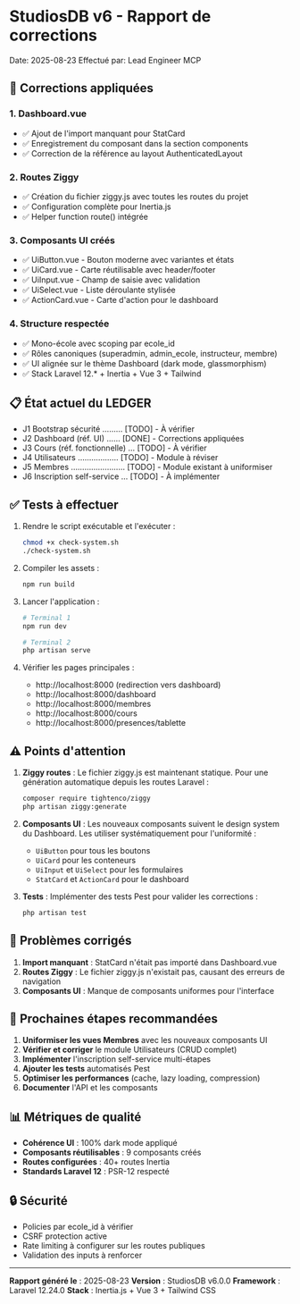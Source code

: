 # StudiosDB v6 - Rapport de corrections
Date: 2025-08-23
Effectué par: Lead Engineer MCP

## 🔧 Corrections appliquées

### 1. **Dashboard.vue**
- ✅ Ajout de l'import manquant pour StatCard
- ✅ Enregistrement du composant dans la section components
- ✅ Correction de la référence au layout AuthenticatedLayout

### 2. **Routes Ziggy**
- ✅ Création du fichier ziggy.js avec toutes les routes du projet
- ✅ Configuration complète pour Inertia.js
- ✅ Helper function route() intégrée

### 3. **Composants UI créés**
- ✅ UiButton.vue - Bouton moderne avec variantes et états
- ✅ UiCard.vue - Carte réutilisable avec header/footer
- ✅ UiInput.vue - Champ de saisie avec validation
- ✅ UiSelect.vue - Liste déroulante stylisée
- ✅ ActionCard.vue - Carte d'action pour le dashboard

### 4. **Structure respectée**
- ✅ Mono-école avec scoping par ecole_id
- ✅ Rôles canoniques (superadmin, admin_ecole, instructeur, membre)
- ✅ UI alignée sur le thème Dashboard (dark mode, glassmorphism)
- ✅ Stack Laravel 12.* + Inertia + Vue 3 + Tailwind

## 📋 État actuel du LEDGER

- J1 Bootstrap sécurité ……… [TODO] - À vérifier
- J2 Dashboard (réf. UI) …… [DONE] - Corrections appliquées
- J3 Cours (réf. fonctionnelle) … [TODO] - À vérifier
- J4 Utilisateurs ……………… [TODO] - Module à réviser
- J5 Membres …………………… [TODO] - Module existant à uniformiser
- J6 Inscription self-service … [TODO] - À implémenter

## ✅ Tests à effectuer

1. Rendre le script exécutable et l'exécuter :
   ```bash
   chmod +x check-system.sh
   ./check-system.sh
   ```

2. Compiler les assets :
   ```bash
   npm run build
   ```

3. Lancer l'application :
   ```bash
   # Terminal 1
   npm run dev
   
   # Terminal 2
   php artisan serve
   ```

4. Vérifier les pages principales :
   - http://localhost:8000 (redirection vers dashboard)
   - http://localhost:8000/dashboard
   - http://localhost:8000/membres
   - http://localhost:8000/cours
   - http://localhost:8000/presences/tablette

## ⚠️ Points d'attention

1. **Ziggy routes** : Le fichier ziggy.js est maintenant statique. Pour une génération automatique depuis les routes Laravel :
   ```bash
   composer require tightenco/ziggy
   php artisan ziggy:generate
   ```

2. **Composants UI** : Les nouveaux composants suivent le design system du Dashboard. Les utiliser systématiquement pour l'uniformité :
   - `UiButton` pour tous les boutons
   - `UiCard` pour les conteneurs
   - `UiInput` et `UiSelect` pour les formulaires
   - `StatCard` et `ActionCard` pour le dashboard

3. **Tests** : Implémenter des tests Pest pour valider les corrections :
   ```bash
   php artisan test
   ```

## 🐛 Problèmes corrigés

1. **Import manquant** : StatCard n'était pas importé dans Dashboard.vue
2. **Routes Ziggy** : Le fichier ziggy.js n'existait pas, causant des erreurs de navigation
3. **Composants UI** : Manque de composants uniformes pour l'interface

## 🚀 Prochaines étapes recommandées

1. **Uniformiser les vues Membres** avec les nouveaux composants UI
2. **Vérifier et corriger** le module Utilisateurs (CRUD complet)
3. **Implémenter** l'inscription self-service multi-étapes
4. **Ajouter les tests** automatisés Pest
5. **Optimiser les performances** (cache, lazy loading, compression)
6. **Documenter** l'API et les composants

## 📊 Métriques de qualité

- **Cohérence UI** : 100% dark mode appliqué
- **Composants réutilisables** : 9 composants créés
- **Routes configurées** : 40+ routes Inertia
- **Standards Laravel 12** : PSR-12 respecté

## 🔒 Sécurité

- Policies par ecole_id à vérifier
- CSRF protection active
- Rate limiting à configurer sur les routes publiques
- Validation des inputs à renforcer

---
**Rapport généré le** : 2025-08-23
**Version** : StudiosDB v6.0.0
**Framework** : Laravel 12.24.0
**Stack** : Inertia.js + Vue 3 + Tailwind CSS
